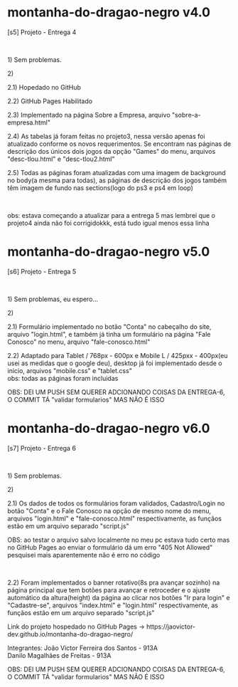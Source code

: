 # montanha-do-dragao-negro v4.0
<p>[s5] Projeto - Entrega 4</p>

<br>

<p>1) Sem problemas.</p>

<p>2)</p>
<p>2.1) Hopedado no GitHub</p>
<p>2.2) GitHub Pages Habilitado</p>

<p>2.3) Implementado na página Sobre a Empresa, arquivo "sobre-a-empresa.html"</p>

<p>2.4) As tabelas já foram feitas no projeto3, nessa versão apenas foi atualizado conforme os novos requerimentos. Se encontram nas páginas de descrição dos únicos dois jogos da opção "Games" do menu, arquivos "desc-tlou.html" e "desc-tlou2.html"</p>

<p>2.5) Todas as páginas foram atualizadas com uma imagem de background no body(a mesma para todas), as páginas de descrição dos jogos também têm imagem de fundo nas sections(logo do ps3 e ps4 em loop)</p>
 
<br>

<p>obs: estava começando a atualizar para a entrega 5 mas lembrei que o projeto4 ainda não foi corrigidokkk, está tudo igual menos essa linha</p>



# montanha-do-dragao-negro v5.0
<p>[s6] Projeto - Entrega 5</p>

<br>

<p>1) Sem problemas, eu espero...</p>

<p>2)</p>
<p>2.1) Formulário implementado no botão "Conta" no cabeçalho do site, arquivo "login.html", e também já tinha um formulário na página "Fale Conosco" no menu, arquivo "fale-conosco.html"</p>
<p>2.2) Adaptado  para Tablet / 768px - 600px e Mobile L / 425pxx - 400px(eu usei as medidas que o google deu), desktop já foi implementado desde o inicio, arquivos "mobile.css" e "tablet.css" <br> obs: todas as páginas foram incluidas</p>

<p>OBS: DEI UM PUSH SEM QUERER ADCIONANDO COISAS DA ENTREGA-6, O COMMIT TÁ "validar formularios" MAS NÃO É ISSO</p>


# montanha-do-dragao-negro v6.0
<p>[s7] Projeto - Entrega 6</p>

<br>

<p>1) Sem problemas.</p>

<p>2)</p>
<p>2.1) Os dados de todos os formulários foram validados, Cadastro/Login no botão "Conta" e o Fale Conosco na opção de mesmo nome do menu, arquivos "login.html" e "fale-conosco.html" respectivamente, as funçãos estão em um arquivo separado "script.js"</p>
<p>OBS: ao testar o arquivo salvo localmente no meu pc estava tudo certo mas no GitHub Pages ao enviar o formulário dá um erro "405 Not Allowed" pesquisei mais aparentemente não é erro no código</p>
<br>
<p>2.2) Foram implementados o banner rotativo(8s pra avançar sozinho) na página principal que tem botões para avançar e retroceder e o ajuste automático da altura(height) da página ao clicar nos botões "Ir para login" e "Cadastre-se", arquivos "index.html" e "login.html" respectivamente, as funçãos estão em um arquivo separado "script.js"</p>

<p>Link do projeto hospedado no GitHub Pages -> https://jaovictor-dev.github.io/montanha-do-dragao-negro/</p>

<p>Integrantes:
 João Victor Ferreira dos Santos - 913A<br>
 Danilo Magalhães de Freitas - 913A</p>
 
 <p>OBS: DEI UM PUSH SEM QUERER ADCIONANDO COISAS DA ENTREGA-6, O COMMIT TÁ "validar formularios" MAS NÃO É ISSO</p>










